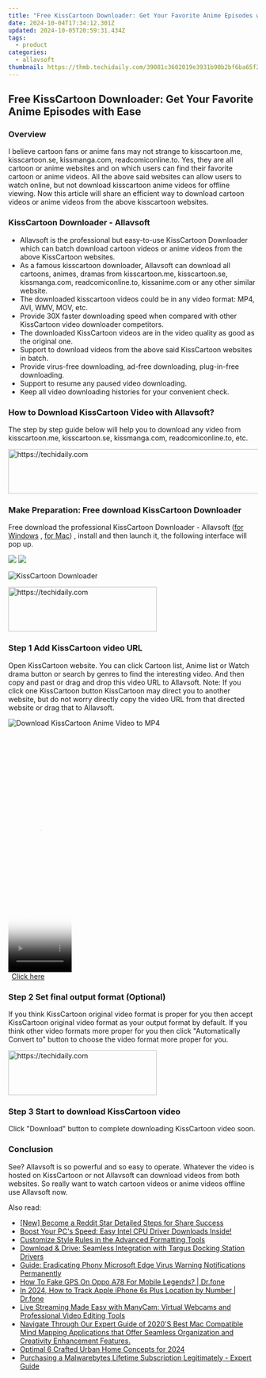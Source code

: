 ```yaml
---
title: "Free KissCartoon Downloader: Get Your Favorite Anime Episodes with Ease"
date: 2024-10-04T17:34:12.301Z
updated: 2024-10-05T20:59:31.434Z
tags:
  - product
categories:
  - allavsoft
thumbnail: https://thmb.techidaily.com/39081c3602019e3931b90b2bf6ba65f285840198c689fcbfa16aad9f4c667d5e.jpg
---
```


## Free KissCartoon Downloader: Get Your Favorite Anime Episodes with Ease

### Overview

I believe cartoon fans or anime fans may not strange to kisscartoon.me, kisscartoon.se, kissmanga.com, readcomiconline.to. Yes, they are all cartoon or anime websites and on which users can find their favorite cartoon or anime videos. All the above said websites can allow users to watch online, but not download kisscartoon anime videos for offline viewing. Now this article will share an efficient way to download cartoon videos or anime videos from the above kisscartoon websites.

### KissCartoon Downloader - Allavsoft

* Allavsoft is the professional but easy-to-use KissCartoon Downloader which can batch download cartoon videos or anime videos from the above KissCartoon websites.
* As a famous kisscartoon downloader, Allavsoft can download all cartoons, animes, dramas from kisscartoon.me, kisscartoon.se, kissmanga.com, readcomiconline.to, kissanime.com or any other similar website.
* The downloaded kisscartoon videos could be in any video format: MP4, AVI, WMV, MOV, etc.
* Provide 30X faster downloading speed when compared with other KissCartoon video downloader competitors.
* The downloaded KissCartoon videos are in the video quality as good as the original one.
* Support to download videos from the above said KissCartoon websites in batch.
* Provide virus-free downloading, ad-free downloading, plug-in-free downloading.
* Support to resume any paused video downloading.
* Keep all video downloading histories for your convenient check.

### How to Download KissCartoon Video with Allavsoft?

The step by step guide below will help you to download any video from kisscartoon.me, kisscartoon.se, kissmanga.com, readcomiconline.to, etc.

<!-- affiliate ads begin -->
<a href="https://aligracehair.sjv.io/c/5597632/2012420/19272" target="_top" id="2012420">
  <img src="//a.impactradius-go.com/display-ad/19272-2012420" border="0" alt="https://techidaily.com" width="728" height="90"/>
</a>
<img height="0" width="0" src="https://aligracehair.sjv.io/i/5597632/2012420/19272" style="position:absolute;visibility:hidden;" border="0" />
<!-- affiliate ads end -->

### Make Preparation: Free download KissCartoon Downloader

Free download the professional KissCartoon Downloader - Allavsoft ([for Windows](https://tools.techidaily.com/allavsoft/products/) , [for Mac](https://tools.techidaily.com/allavsoft/products/)) , install and then launch it, the following interface will pop up.

[![](https://www.allavsoft.com/how-to/../images/how-to/free-download-win.jpg)](https://tools.techidaily.com/allavsoft/products/) [![](https://www.allavsoft.com/how-to/../images/how-to/free-download-mac.jpg)](https://tools.techidaily.com/allavsoft/products/)

![KissCartoon Downloader](https://www.allavsoft.com/how-to/../images/allavsoft/screen-shot-600.jpg)

<!-- affiliate ads begin -->
<a href="https://aligracehair.sjv.io/c/5597632/2087248/19272" target="_top" id="2087248">
  <img src="//a.impactradius-go.com/display-ad/19272-2087248" border="0" alt="https://techidaily.com" width="300" height="90"/>
</a>
<img height="0" width="0" src="https://aligracehair.sjv.io/i/5597632/2087248/19272" style="position:absolute;visibility:hidden;" border="0" />
<!-- affiliate ads end -->

### Step 1 Add KissCartoon video URL

Open KissCartoon website. You can click Cartoon list, Anime list or Watch drama button or search by genres to find the interesting video. And then copy and past or drag and drop this video URL to Allavsoft. Note: If you click one KissCartoon button KissCartoon may direct you to another website, but do not worry directly copy the video URL from that directed website or drag that to Allavsoft.

![Download KissCartoon Anime Video to MP4](https://www.allavsoft.com/how-to/../images/how-to/download-rtmp-video/download-rtmp-video.jpg)

<!-- affiliate ads begin -->
<span id="1993647">
					<video width="128" height="480" style="cursor:pointer"
           poster="//a.impactradius-go.com/display-clicktoplayimage/1993647.png"
           onclick="if(!this.playClicked){this.play();this.setAttribute('controls',true);this.playClicked=true;}">
	   <source src="//a.impactradius-go.com/display-ad/22993-1993647">
	   <img src="//a.impactradius-go.com/display-clicktoplayimage/1993647.png" style="border: none; height: 100%; width: 100%; object-fit: contain">
	</video>
	<div style="width:80px;text-align:center"><a href="javascript:window.open(decodeURIComponent('https%3A%2F%2Fhomestyler.sjv.io%2Fc%2F5597632%2F1993647%2F22993'), '_blank');void(0);">Click here</a></div>
</span>
<img height="0" width="0" src="https://imp.pxf.io/i/5597632/1993647/22993" style="position:absolute;visibility:hidden;" border="0" />
<!-- affiliate ads end -->

### Step 2 Set final output format (Optional)

If you think KissCartoon original video format is proper for you then accept KissCartoon original video format as your output format by default. If you think other video formats more proper for you then click "Automatically Convert to" button to choose the video format more proper for you.

<!-- affiliate ads begin -->
<a href="https://laganoo.pxf.io/c/5597632/1528685/16446" target="_top" id="1528685">
  <img src="//a.impactradius-go.com/display-ad/16446-1528685" border="0" alt="https://techidaily.com" width="300" height="90"/>
</a>
<img height="0" width="0" src="https://laganoo.pxf.io/i/5597632/1528685/16446" style="position:absolute;visibility:hidden;" border="0" />
<!-- affiliate ads end -->

### Step 3 Start to download KissCartoon video

Click "Download" button to complete downloading KissCartoon video soon.

### Conclusion

See? Allavsoft is so powerful and so easy to operate. Whatever the video is hosted on KissCartoon or not Allavsoft can download videos from both websites. So really want to watch cartoon videos or anime videos offline use Allavsoft now.

<ins class="adsbygoogle"
     style="display:block"
     data-ad-format="autorelaxed"
     data-ad-client="ca-pub-7571918770474297"
     data-ad-slot="1223367746"></ins>

<ins class="adsbygoogle"
     style="display:block"
     data-ad-client="ca-pub-7571918770474297"
     data-ad-slot="8358498916"
     data-ad-format="auto"
     data-full-width-responsive="true"></ins>

<span class="atpl-alsoreadstyle">Also read:</span>
<div><ul>
<li><a href="https://extra-tips.techidaily.com/new-become-a-reddit-star-detailed-steps-for-share-success/"><u>[New] Become a Reddit Star Detailed Steps for Share Success</u></a></li>
<li><a href="https://hardware-updates.techidaily.com/1722973402805-boost-your-pcs-speed-easy-intel-cpu-driver-downloads-inside/"><u>Boost Your PC's Speed: Easy Intel CPU Driver Downloads Inside!</u></a></li>
<li><a href="https://fox-where.techidaily.com/customize-style-rules-in-the-advanced-formatting-tools/"><u>Customize Style Rules in the Advanced Formatting Tools</u></a></li>
<li><a href="https://driver-download.techidaily.com/download-and-drive-seamless-integration-with-targus-docking-station-drivers/"><u>Download & Drive: Seamless Integration with Targus Docking Station Drivers</u></a></li>
<li><a href="https://fox-where.techidaily.com/guide-eradicating-phony-microsoft-edge-virus-warning-notifications-permanently/"><u>Guide: Eradicating Phony Microsoft Edge Virus Warning Notifications Permanently</u></a></li>
<li><a href="https://fake-location.techidaily.com/how-to-fake-gps-on-oppo-a78-for-mobile-legends-drfone-by-drfone-virtual-android/"><u>How To Fake GPS On Oppo A78 For Mobile Legends? | Dr.fone</u></a></li>
<li><a href="https://ios-location-track.techidaily.com/in-2024-how-to-track-apple-iphone-6s-plus-location-by-number-drfone-by-drfone-virtual-ios/"><u>In 2024, How to Track Apple iPhone 6s Plus Location by Number | Dr.fone</u></a></li>
<li><a href="https://eaxpv-info.techidaily.com/live-streaming-made-easy-with-manycam-virtual-webcams-and-professional-video-editing-tools/"><u>Live Streaming Made Easy with ManyCam: Virtual Webcams and Professional Video Editing Tools</u></a></li>
<li><a href="https://fox-where.techidaily.com/navigate-through-our-expert-guide-of-2020s-best-mac-compatible-mind-mapping-applications-that-offer-seamless-organization-and-creativity-enhancement-feature4/"><u>Navigate Through Our Expert Guide of 2020'S Best Mac Compatible Mind Mapping Applications that Offer Seamless Organization and Creativity Enhancement Features.</u></a></li>
<li><a href="https://video-screen-grab.techidaily.com/optimal-6-crafted-urban-home-concepts-for-2024/"><u>Optimal 6 Crafted Urban Home Concepts for 2024</u></a></li>
<li><a href="https://fox-where.techidaily.com/purchasing-a-malwarebytes-lifetime-subscription-legitimately-expert-guide/"><u>Purchasing a Malwarebytes Lifetime Subscription Legitimately - Expert Guide</u></a></li>
</ul></div>

